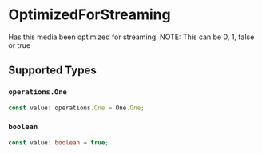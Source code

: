 # OptimizedForStreaming

Has this media been optimized for streaming. NOTE: This can be 0, 1, false or true


## Supported Types

### `operations.One`

```typescript
const value: operations.One = One.One;
```

### `boolean`

```typescript
const value: boolean = true;
```

